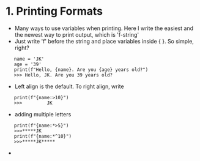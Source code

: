 # 1. Printing Formats
- Many ways to use variables when printing. Here I write the easiest and the newest way to print output, which is 'f-string'
- Just write 'f' before the string and place variables inside { }. So simple, right?
```
   name = 'JK'
   age = '39'
   print(f"Hello, {name}. Are you {age} years old?")
   >>> Hello, JK. Are you 39 years old?
```

- Left align is the default. To right align, write
```
   print(f"{name:>10}")
   >>>         JK
```

- adding multiple letters
```
   print(f"{name:*>5}")
   >>>*****JK
   print(f"{name:*^10}")
   >>>*****JK*****
```
- 
